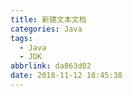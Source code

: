 ```yaml
---
title: 新建文本文档
categories: Java
tags:
  - Java
  - JDK
abbrlink: da863d02
date: 2018-11-12 18:45:38
---
```


